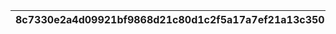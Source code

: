 |8c7330e2a4d09921bf9868d21c80d1c2f5a17a7ef21a13c3501e487f61bb3331|4f84ec6222783a80dddf0cb89a1015bb63c0ce493bd5e5a91ef96350583b31a2|e51b3b86ee1b0a1ce9139e9f40f67a18da8f57204c92b63ff0eec0baeb438c86|0183da0d90044b2045ab5427cdf833b527203c134bf5556eafa0b0f743ccff9a|3b751044d8e20feb2c341ccd59ea81efb2c682f4e67800f9c8e710d98dadb425|5c8f4f21b5a8f0a1e8b118f33ab2a00d25bfc0caf88a19431f20607ed5090601|0d945e084814ef6fca5fddeaeae033119c833ef2d91365344ce098060f551197|822994455b795ca093faad27602c138522e0b4582a2b4f7f0cccc50db1695de3|
| --- | --- | --- | --- | --- | --- | --- | --- |